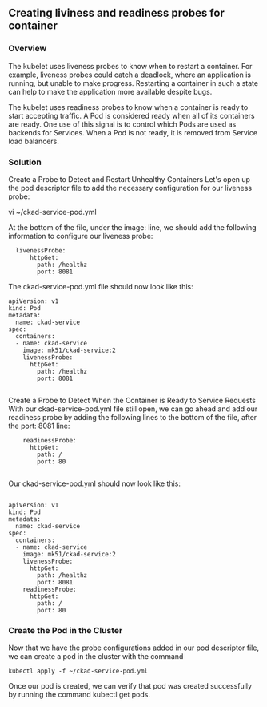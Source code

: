 ## Creating liviness and readiness probes for container

### Overview

The kubelet uses liveness probes to know when to restart a container. For example, liveness probes could catch a deadlock, where an application is running, but unable to make progress. Restarting a container in such a state can help to make the application more available despite bugs.

The kubelet uses readiness probes to know when a container is ready to start accepting traffic. A Pod is considered ready when all of its containers are ready. One use of this signal is to control which Pods are used as backends for Services. When a Pod is not ready, it is removed from Service load balancers.


### Solution


Create a Probe to Detect and Restart Unhealthy Containers
Let's open up the pod descriptor file to add the necessary configuration for our liveness probe:

vi ~/ckad-service-pod.yml


At the bottom of the file, under the image: line, we should add the following information to configure our liveness probe:

 ```  
   livenessProbe:
       httpGet:
         path: /healthz
         port: 8081

```


The ckad-service-pod.yml file should now look like this:

```
apiVersion: v1
kind: Pod
metadata:
  name: ckad-service
spec:
  containers:
  - name: ckad-service
    image: mk51/ckad-service:2
    livenessProbe:
      httpGet:
        path: /healthz
        port: 8081
        
```


Create a Probe to Detect When the Container is Ready to Service Requests
With our ckad-service-pod.yml file still open, we can go ahead and add our readiness probe by adding the following lines to the bottom of the file, after the port: 8081 line:

```    
    readinessProbe:
      httpGet:
        path: /
        port: 80
        
```


Our ckad-service-pod.yml should now look like this:

```

apiVersion: v1
kind: Pod
metadata:
  name: ckad-service
spec:
  containers:
  - name: ckad-service
    image: mk51/ckad-service:2
    livenessProbe:
      httpGet:
        path: /healthz
        port: 8081
    readinessProbe:
      httpGet:
        path: /
        port: 80
```


### Create the Pod in the Cluster

Now that we have the probe configurations added in our pod descriptor file, we can create a pod in the cluster with the command 

```kubectl apply -f ~/ckad-service-pod.yml```

 Once our pod is created, we can verify that pod was created successfully by running the command kubectl get pods.


